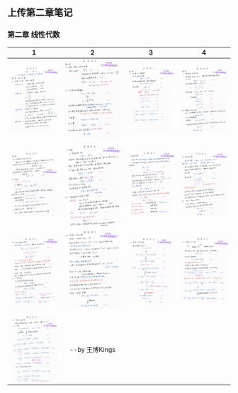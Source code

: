 ## 上传第二章笔记

### 第二章  线性代数
| 1 | 2 | 3 |4 |
|:-----------:|:--------:|:---------:|:---------:|
|![](./0014.jpg)| ![](./0015.jpg)| ![](./0016.jpg)|  ![](./0017.jpg)| 
|![](./0018.jpg)| ![](./0019.jpg)| ![](./0020.jpg)|  ![](./0021.jpg)| 
|![](./0022.jpg)| ![](./0023.jpg)| ![](./0024.jpg)|  ![](./0025.jpg)| 
|![](./0026.jpg)| --by 王博Kings||  | 
